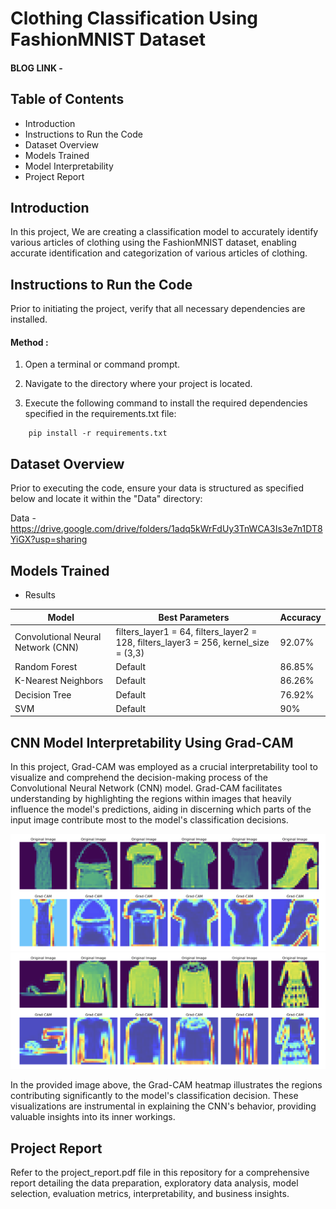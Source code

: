 # Clothing Classification Using FashionMNIST Dataset

#### BLOG LINK - 

## Table of Contents
- Introduction
- Instructions to Run the Code
- Dataset Overview
- Models Trained
- Model Interpretability 
- Project Report


## Introduction
In this project, We are creating a classification model to accurately identify various articles of clothing using the FashionMNIST dataset, enabling accurate identification and categorization of various articles of clothing.

##  Instructions to Run the Code

Prior to initiating the project, verify that all necessary dependencies are installed.

  #### Method : 
1. Open a terminal or command prompt.

2. Navigate to the directory where your project is located.

3. Execute the following command to install the required dependencies specified in the requirements.txt file:

```
    pip install -r requirements.txt
```

##  Dataset Overview

Prior to executing the code, ensure your data is structured as specified below and locate it within the "Data" directory:

Data - https://drive.google.com/drive/folders/1adq5kWrFdUy3TnWCA3Is3e7n1DT8YiGX?usp=sharing

## Models Trained 

- Results 


| Model                 | Best Parameters                           | Accuracy |
|-----------------------|-------------------------------------------|----------|
| Convolutional Neural Network (CNN) | filters_layer1 = 64, filters_layer2 = 128, filters_layer3 = 256, kernel_size = (3,3)  | 92.07%   |
| Random Forest         | Default        | 86.85%   |
| K-Nearest Neighbors   | Default        | 86.26%   |
| Decision Tree         | Default        | 76.92%   |
| SVM         | Default        | 90%   |



##  CNN Model Interpretability Using Grad-CAM

In this project, Grad-CAM was employed as a crucial interpretability tool to visualize and comprehend the decision-making process of the Convolutional Neural Network (CNN) model. Grad-CAM facilitates understanding by highlighting the regions within images that heavily influence the model's predictions, aiding in discerning which parts of the input image contribute most to the model's classification decisions.

![Alt Text](Images/img1.png)
![Alt Text](Images/img2.png)


In the provided image above, the Grad-CAM heatmap illustrates the regions contributing significantly to the model's classification decision. These visualizations are instrumental in explaining the CNN's behavior, providing valuable insights into its inner workings.



## Project Report 

Refer to the project_report.pdf file in this repository for a comprehensive report detailing the data preparation, exploratory data analysis, model selection, evaluation metrics, interpretability, and business insights.

